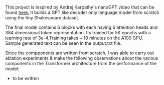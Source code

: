 This project is inspired by Andrej Karpathy's nanoGPT video that can be found [here.](https://www.youtube.com/watch?v=kCc8FmEb1nY)
It builds a GPT like decoder only language model from scratch using the tiny Shakespeare dataset.  

The final model contains 6 blocks with each having 6 attention heads and 384 dimensional token representation. Its trained for 5K epochs with a learning rate of 3e-4.Training takes ~ 10 minutes on the A100 GPU.  
Sample generated text can be seen in the output.txt file.  

Since the compponents are written from scratch, I was able to carry out ablation experiments & make the following observations about the various components in the Transformer architecture from the performance of the model:
- to be written
